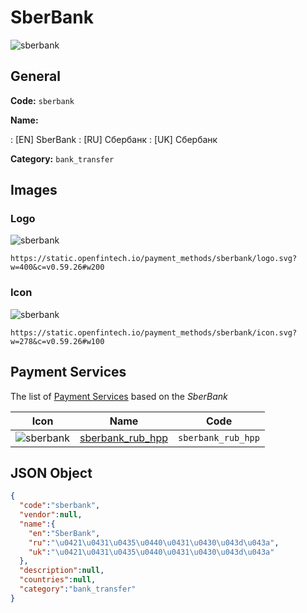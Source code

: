 
# SberBank 
![sberbank](https://static.openfintech.io/payment_methods/sberbank/logo.svg?w=400&c=v0.59.26#w200)  

## General 
**Code:** `sberbank` 
 
**Name:** 
 
:	[EN] SberBank 
:	[RU] Сбербанк 
:	[UK] Сбербанк 
 
**Category:** `bank_transfer` 
 

## Images 

### Logo 
![sberbank](https://static.openfintech.io/payment_methods/sberbank/logo.svg?w=400&c=v0.59.26#w200)  

```
https://static.openfintech.io/payment_methods/sberbank/logo.svg?w=400&c=v0.59.26#w200
```  

### Icon 
![sberbank](https://static.openfintech.io/payment_methods/sberbank/icon.svg?w=278&c=v0.59.26#w100)  

```
https://static.openfintech.io/payment_methods/sberbank/icon.svg?w=278&c=v0.59.26#w100
```  

## Payment Services 
 
The list of [Payment Services](/payment-services/) based on the _SberBank_ 

|Icon|Name|Code| 
|:---:|:---:|:---:| 
|![sberbank](https://static.openfintech.io/payment_methods/sberbank/icon.svg?w=278&c=v0.59.26#w100) |[sberbank_rub_hpp](/payment-services/sberbank_rub_hpp/)|`sberbank_rub_hpp`| 
 

## JSON Object 

```json
{
  "code":"sberbank",
  "vendor":null,
  "name":{
    "en":"SberBank",
    "ru":"\u0421\u0431\u0435\u0440\u0431\u0430\u043d\u043a",
    "uk":"\u0421\u0431\u0435\u0440\u0431\u0430\u043d\u043a"
  },
  "description":null,
  "countries":null,
  "category":"bank_transfer"
}
```  
